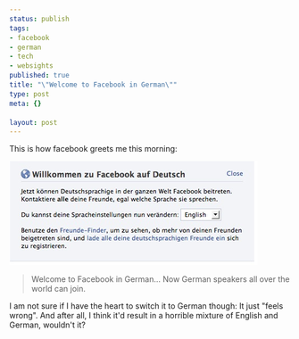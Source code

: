 ```yaml
--- 
status: publish
tags: 
- facebook
- german
- tech
- websights
published: true
title: "\"Welcome to Facebook in German\""
type: post
meta: {}

layout: post
---
```

This is how facebook greets me this morning:

<img src='/media/wp/2008/03/german-facebook.jpg' alt='Facebook in German' />

<blockquote>Welcome to Facebook in German... Now German speakers all over the world can join.</blockquote>

I am not sure if I have the heart to switch it to German though: It just "feels wrong". And after all, I think it'd result in a horrible mixture of English and German, wouldn't it?
